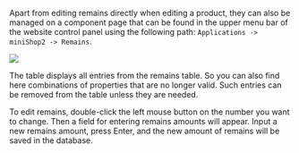Apart from editing remains directly when editing a product, they can also be managed on a component page that can be found in the upper menu bar of the website control panel using the following path: `Applications -> miniShop2 -> Remains`.

[![](https://file.modx.pro/files/6/7/8/6782f3a9e0bb917e6bb5ac150027fd12s.jpg)](https://file.modx.pro/files/6/7/8/6782f3a9e0bb917e6bb5ac150027fd12.png)

The table displays all entries from the remains table. So you can also find here combinations of properties that are no longer valid. Such entries can be removed from the table unless they are needed.

To edit remains, double-click the left mouse button on the number you want to change. Then a field for entering remains amounts will appear. Input a new remains amount, press Enter, and the new amount of remains will be saved in the database.
